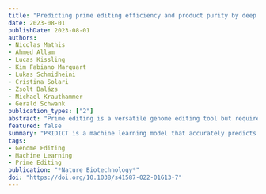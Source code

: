 ```yaml
---
title: "Predicting prime editing efficiency and product purity by deep learning"
date: 2023-08-01
publishDate: 2023-08-01
authors: 
- Nicolas Mathis
- Ahmed Allam
- Lucas Kissling
- Kim Fabiano Marquart
- Lukas Schmidheini
- Cristina Solari
- Zsolt Balázs
- Michael Krauthammer
- Gerald Schwank
publication_types: ["2"]
abstract: "Prime editing is a versatile genome editing tool but requires experimental optimization of the prime editing guide RNA (pegRNA) to achieve high editing efficiency. Here we conducted a high-throughput screen to analyze prime editing outcomes of 92,423 pegRNAs on a highly diverse set of 13,349 human pathogenic mutations that include base substitutions, insertions and deletions. Based on this dataset, we identified sequence context features that influence prime editing and trained PRIDICT (prime editing guide prediction), an attention-based bidirectional recurrent neural network. PRIDICT reliably predicts editing rates for all small-sized genetic changes with a Spearman’s R of 0.85 and 0.78 for intended and unintended edits, respectively. We validated PRIDICT on endogenous editing sites as well as an external dataset and showed that pegRNAs with high (>70) versus low (<70) PRIDICT scores showed substantially increased prime editing efficiencies in different cell types in vitro (12-fold) and in hepatocytes in vivo (tenfold), highlighting the value of PRIDICT for basic and for translational research applications."
featured: false
summary: "PRIDICT is a machine learning model that accurately predicts prime editing efficiency, validated across diverse genetic edits and various experimental conditions."
tags:
- Genome Editing
- Machine Learning
- Prime Editing
publication: "*Nature Biotechnology*"
doi: "https://doi.org/10.1038/s41587-022-01613-7"
---
```

